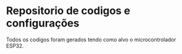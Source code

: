 # Repositorio de codigos e configurações

Todos os codigos foram gerados tendo como alvo o microcontrolador ESP32.
